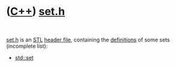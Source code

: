 
 

 

 

 

 

([C++](Cpp.md)) [set.h](CppSetH.md)
=====================================

 

[set.h](CppSetH.md) is an [STL](CppStl.md) [header
file](CppHeaderFile.md), containing the
[definitions](CppDefinition.md) of some sets (incomplete list):

-   [std::set](CppSet.md)

 

 

 

 

 

 


